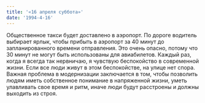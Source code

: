 ```yaml
---
title: '«16 апреля суббота»'
date: '1994-4-16'
---
```


Общественное такси будет доставлено в аэропорт. По дороге водитель выбирает ярлык, чтобы прибыть в аэропорт за 40 минут до запланированного времени отправления. Это очень опасно, потому что 30 минут не могут быть использованы для авиабилетов. Каждый раз, когда я всегда так нервничаю, я чувствую беспокойство в современной жизни. Если все люди живут в этом беспокойстве, на улице нет спора. Важная проблема в модернизации заключается в том, чтобы позволить людям иметь собственное понимание в напряженной жизни, уметь улавливать свое время и ритм, иначе люди будут расстроены и должны выходить из строя.

